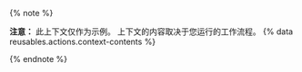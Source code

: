 {% note %}

**注意：** 此上下文仅作为示例。 上下文的内容取决于您运行的工作流程。 {% data reusables.actions.context-contents %}

{% endnote %}
